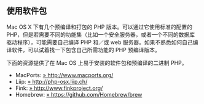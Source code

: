 使用软件包
----------

Mac OS X 下有几个预编译和打包的 PHP 版本。可以通过它使用标准的配置的
PHP，但是若需要不同的功能集（比如一个安全服务器，或者一个不同的数据库驱动程序），可能需要自己编译
PHP 和／或 web
服务器。如果不熟悉如何自己编译软件，可以试着找一下包含自己所需功能的 PHP
预编译版本。

下面的资源提供了在 Mac OS 上易于安装的软件包和预编译的二进制 PHP。

-   <span class="simpara"> MacPorts:
    <a href="http://www.macports.org/" class="link external">» http://www.macports.org/</a>
    </span>
-   <span class="simpara"> Liip:
    <a href="http://php-osx.liip.ch/" class="link external">» http://php-osx.liip.ch/</a>
    </span>
-   <span class="simpara"> Fink:
    <a href="http://www.finkproject.org/" class="link external">» http://www.finkproject.org/</a>
    </span>
-   <span class="simpara"> Homebrew:
    <a href="https://github.com/Homebrew/brew" class="link external">» https://github.com/Homebrew/brew</a>
    </span>
